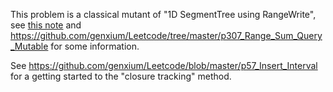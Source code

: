 This problem is a classical mutant of "1D SegmentTree using RangeWrite", see [this note](https://www.yinxiang.com/everhub/note/b904af18-03fd-4dbc-a3d2-67a0daa1518e) and https://github.com/genxium/Leetcode/tree/master/p307_Range_Sum_Query_Mutable for some information. 

See https://github.com/genxium/Leetcode/blob/master/p57_Insert_Interval for a getting started to the "closure tracking" method.

